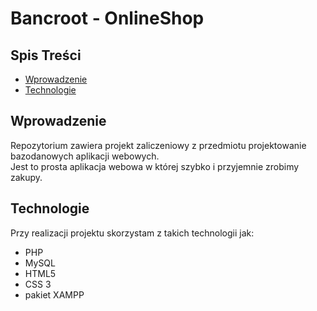 # Bancroot - OnlineShop

## Spis Treści
* [Wprowadzenie](#Wprowadzenie) </br>
* [Technologie](#Technologie) </br>

## Wprowadzenie
Repozytorium zawiera projekt zaliczeniowy z przedmiotu projektowanie bazodanowych aplikacji webowych. </br> 
Jest to prosta aplikacja webowa w której szybko i przyjemnie zrobimy zakupy. </br>

## Technologie
Przy realizacji projektu skorzystam z takich technologii jak: </br>
* PHP </br>
* MySQL </br>
* HTML5 </br>
* CSS 3 </br>
* pakiet XAMPP </br>


